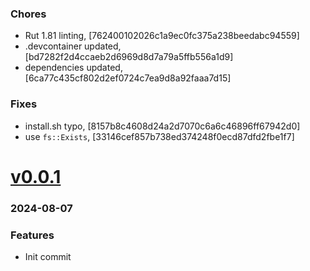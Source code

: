 ### Chores
+ Rut 1.81 linting, [762400102026c1a9ec0fc375a238beedabc94559]
+ .devcontainer updated, [bd7282f2d4ccaeb2d6969d8d7a79a5ffb556a1d9]
+ dependencies updated, [6ca77c435cf802d2ef0724c7ea9d8a92faaa7d15]

### Fixes
+ install.sh typo, [8157b8c4608d24a2d7070c6a6c46896ff67942d0]
+ use `fs::Exists`, [33146cef857b738ed374248f0ecd87dfd2fbe1f7]

# <a href='https://github.com/mrjackwills/screen_control_backend/releases/tag/v0.0.1'>v0.0.1</a>
### 2024-08-07

### Features
+ Init commit
